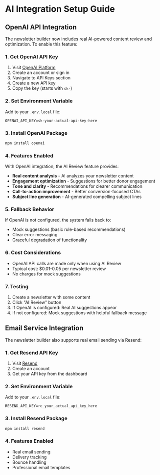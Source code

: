# AI Integration Setup Guide

## OpenAI API Integration

The newsletter builder now includes real AI-powered content review and optimization. To enable this feature:

### 1. Get OpenAI API Key
1. Visit [OpenAI Platform](https://platform.openai.com/)
2. Create an account or sign in
3. Navigate to API Keys section
4. Create a new API key
5. Copy the key (starts with `sk-`)

### 2. Set Environment Variable
Add to your `.env.local` file:
```
OPENAI_API_KEY=sk-your-actual-api-key-here
```

### 3. Install OpenAI Package
```bash
npm install openai
```

### 4. Features Enabled
With OpenAI integration, the AI Review feature provides:
- **Real content analysis** - AI analyzes your newsletter content
- **Engagement optimization** - Suggestions for better donor engagement
- **Tone and clarity** - Recommendations for clearer communication
- **Call-to-action improvement** - Better conversion-focused CTAs
- **Subject line generation** - AI-generated compelling subject lines

### 5. Fallback Behavior
If OpenAI is not configured, the system falls back to:
- Mock suggestions (basic rule-based recommendations)
- Clear error messaging
- Graceful degradation of functionality

### 6. Cost Considerations
- OpenAI API calls are made only when using AI Review
- Typical cost: $0.01-0.05 per newsletter review
- No charges for mock suggestions

### 7. Testing
1. Create a newsletter with some content
2. Click "AI Review" button
3. If OpenAI is configured: Real AI suggestions appear
4. If not configured: Mock suggestions with helpful fallback message

## Email Service Integration

The newsletter builder also supports real email sending via Resend:

### 1. Get Resend API Key
1. Visit [Resend](https://resend.com/)
2. Create an account
3. Get your API key from the dashboard

### 2. Set Environment Variable
Add to your `.env.local` file:
```
RESEND_API_KEY=re_your_actual_api_key_here
```

### 3. Install Resend Package
```bash
npm install resend
```

### 4. Features Enabled
- Real email sending
- Delivery tracking
- Bounce handling
- Professional email templates
